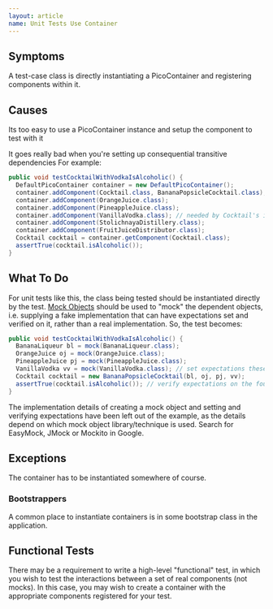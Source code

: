 ```yaml
---
layout: article
name: Unit Tests Use Container
---
```


## Symptoms

A test-case class is directly instantiating a PicoContainer and registering components within it.

## Causes

Its too easy to use a PicoContainer instance and setup the component to test with it

It goes really bad when you're setting up consequential transitive dependencies For example:

```java
public void testCocktailWithVodkaIsAlcoholic() { 
  DefaultPicoContainer container = new DefaultPicoContainer(); 
  container.addComponent(Cocktail.class, BananaPopsicleCocktail.class); // needed by Cocktail container.addComponent(BananaLiqueur.class);
  container.addComponent(OrangeJuice.class); 
  container.addComponent(PineappleJuice.class); 
  container.addComponent(VanillaVodka.class); // needed by Cocktail's ingredients container.addComponent(LiqueurMaker.class);
  container.addComponent(StolichnayaDistillery.class); 
  container.addComponent(FruitJuiceDistributor.class); 
  Cocktail cocktail = container.getComponent(Cocktail.class); 
  assertTrue(cocktail.isAlcoholic()); 
}
```

## What To Do

For unit tests like this, the class being tested should be instantiated directly by the test. [Mock Objects](/mock-objects.html) should be used to "mock" the dependent objects, i.e. supplying a fake implementation that can have expectations set and verified on it, rather than a real implementation. So, the test becomes:

```java
public void testCocktailWithVodkaIsAlcoholic() { 
  BananaLiqueur bl = mock(BananaLiqueur.class); 
  OrangeJuice oj = mock(OrangeJuice.class); 
  PineappleJuice pj = mock(PineappleJuice.class); 
  VanillaVodka vv = mock(VanillaVodka.class); // set expectations these four according to your mocking framework 
  Cocktail cocktail = new BananaPopsicleCocktail(bl, oj, pj, vv); 
  assertTrue(cocktail.isAlcoholic()); // verify expectations on the four mocks here. 
}
```

The implementation details of creating a mock object and setting and verifying expectations have been left out of the example, as the details depend on which mock object library/technique is used. Search for EasyMock, JMock or Mockito in Google.

## Exceptions

The container has to be instantiated somewhere of course.

### Bootstrappers

A common place to instantiate containers is in some bootstrap class in the application.

## Functional Tests

There may be a requirement to write a high-level "functional" test, in which you wish to test the interactions between a set of real components (not mocks). In this case, you may wish to create a container with the appropriate components registered for your test.

